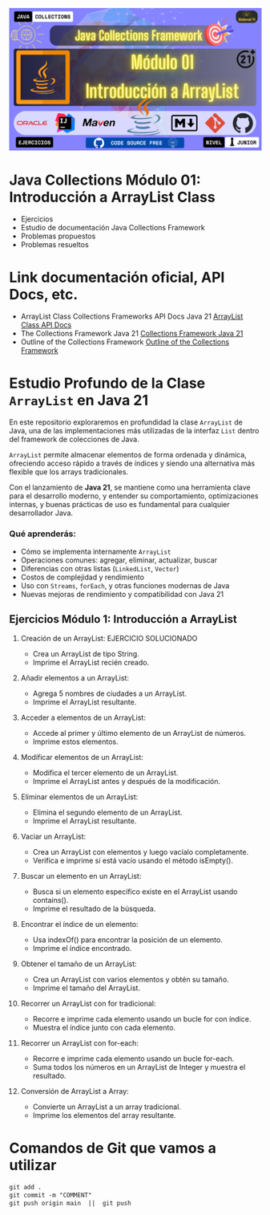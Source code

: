 ![main logo.png](screenshots/main%20logo.png)

# Java Collections Módulo 01: Introducción a ArrayList Class

- Ejercicios 
- Estudio de documentación Java Collections Framework
- Problemas propuestos
- Problemas resueltos

# Link documentación oficial, API Docs, etc.
- ArrayList Class Collections Frameworks API Docs Java 21 [ArrayList Class API Docs](https://docs.oracle.com/en/java/javase/21/docs/api/java.base/java/util/ArrayList.html)
- The Collections Framework Java 21 [Collections Framework Java 21](https://docs.oracle.com/en/java/javase/21/docs/api/java.base/java/util/doc-files/coll-index.html)
- Outline of the Collections Framework [Outline of the Collections Framework](https://docs.oracle.com/javase/8/docs/technotes/guides/collections/reference.html)



# Estudio Profundo de la Clase `ArrayList` en Java 21

En este repositorio exploraremos en profundidad la clase `ArrayList` de Java, una de las implementaciones más utilizadas de la interfaz `List` dentro del framework de colecciones de Java.

`ArrayList` permite almacenar elementos de forma ordenada y dinámica, ofreciendo acceso rápido a través de índices y siendo una alternativa más flexible que los arrays tradicionales.

Con el lanzamiento de **Java 21**, se mantiene como una herramienta clave para el desarrollo moderno, y entender su comportamiento, optimizaciones internas, y buenas prácticas de uso es fundamental para cualquier desarrollador Java.

### Qué aprenderás:

* Cómo se implementa internamente `ArrayList`
* Operaciones comunes: agregar, eliminar, actualizar, buscar
* Diferencias con otras listas (`LinkedList`, `Vector`)
* Costos de complejidad y rendimiento
* Uso con `Streams`, `forEach`, y otras funciones modernas de Java
* Nuevas mejoras de rendimiento y compatibilidad con Java 21





## Ejercicios Módulo 1: Introducción a ArrayList

1. Creación de un ArrayList:  EJERCICIO SOLUCIONADO
    - Crea un ArrayList de tipo String.
    - Imprime el ArrayList recién creado.

2. Añadir elementos a un ArrayList:
    - Agrega 5 nombres de ciudades a un ArrayList.
    - Imprime el ArrayList resultante.

3. Acceder a elementos de un ArrayList:
    - Accede al primer y último elemento de un ArrayList de números.
    - Imprime estos elementos.

4. Modificar elementos de un ArrayList:
    - Modifica el tercer elemento de un ArrayList.
    - Imprime el ArrayList antes y después de la modificación.

5. Eliminar elementos de un ArrayList:
    - Elimina el segundo elemento de un ArrayList.
    - Imprime el ArrayList resultante.

6. Vaciar un ArrayList:
    - Crea un ArrayList con elementos y luego vacíalo completamente.
    - Verifica e imprime si está vacío usando el método isEmpty().

7. Buscar un elemento en un ArrayList:
    - Busca si un elemento específico existe en el ArrayList usando contains().
    - Imprime el resultado de la búsqueda.

8. Encontrar el índice de un elemento:
    - Usa indexOf() para encontrar la posición de un elemento.
    - Imprime el índice encontrado.

9. Obtener el tamaño de un ArrayList:
    - Crea un ArrayList con varios elementos y obtén su tamaño.
    - Imprime el tamaño del ArrayList.

10. Recorrer un ArrayList con for tradicional:
    - Recorre e imprime cada elemento usando un bucle for con índice.
    - Muestra el índice junto con cada elemento.

11. Recorrer un ArrayList con for-each:
    - Recorre e imprime cada elemento usando un bucle for-each.
    - Suma todos los números en un ArrayList de Integer y muestra el resultado.

12. Conversión de ArrayList a Array:
    - Convierte un ArrayList a un array tradicional.
    - Imprime los elementos del array resultante.


# Comandos de Git que vamos a utilizar

```git
git add .
git commit -m "COMMENT"
git push origin main  ||  git push
```